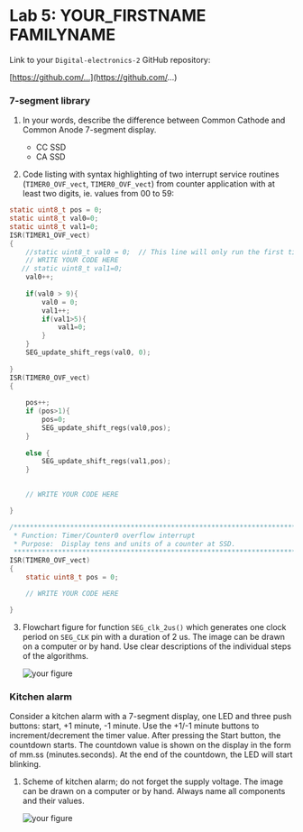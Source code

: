 
# Lab 5: YOUR_FIRSTNAME FAMILYNAME

Link to your `Digital-electronics-2` GitHub repository:

   [https://github.com/...](https://github.com/...)


### 7-segment library

1. In your words, describe the difference between Common Cathode and Common Anode 7-segment display.
   * CC SSD
   * CA SSD

2. Code listing with syntax highlighting of two interrupt service routines (`TIMER0_OVF_vect`, `TIMER0_OVF_vect`) from counter application with at least two digits, ie. values from 00 to 59:

```c
static uint8_t pos = 0;
static uint8_t val0=0;
static uint8_t val1=0;
ISR(TIMER1_OVF_vect)
{
    //static uint8_t val0 = 0;  // This line will only run the first time
    // WRITE YOUR CODE HERE
   // static uint8_t val1=0;  
    val0++;
	
    if(val0 > 9){
		val0 = 0;
		val1++;
		if(val1>5){
			val1=0;
		}
	}
	SEG_update_shift_regs(val0, 0);
	
}
ISR(TIMER0_OVF_vect)
{
	
	pos++;
	if (pos>1){
		pos=0;
		SEG_update_shift_regs(val0,pos);
	}
	
	else {
		SEG_update_shift_regs(val1,pos);
	}
	

	// WRITE YOUR CODE HERE

}
```

```c
/**********************************************************************
 * Function: Timer/Counter0 overflow interrupt
 * Purpose:  Display tens and units of a counter at SSD.
 **********************************************************************/
ISR(TIMER0_OVF_vect)
{
    static uint8_t pos = 0;

    // WRITE YOUR CODE HERE

}
```

3. Flowchart figure for function `SEG_clk_2us()` which generates one clock period on `SEG_CLK` pin with a duration of 2&nbsp;us. The image can be drawn on a computer or by hand. Use clear descriptions of the individual steps of the algorithms.

   ![your figure]()


### Kitchen alarm

Consider a kitchen alarm with a 7-segment display, one LED and three push buttons: start, +1 minute, -1 minute. Use the +1/-1 minute buttons to increment/decrement the timer value. After pressing the Start button, the countdown starts. The countdown value is shown on the display in the form of mm.ss (minutes.seconds). At the end of the countdown, the LED will start blinking.

1. Scheme of kitchen alarm; do not forget the supply voltage. The image can be drawn on a computer or by hand. Always name all components and their values.

   ![your figure]()
